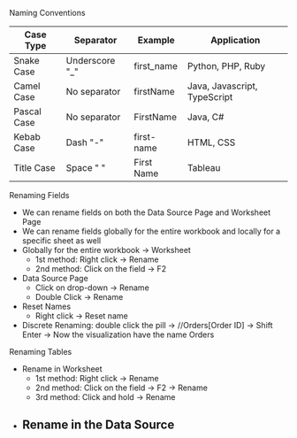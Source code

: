 Naming Conventions

| Case Type   | Separator      | Example     |Application |
|-------------|----------------|-------------|-----------------|
| Snake Case  | Underscore "_"  | first_name  |Python, PHP, Ruby|
| Camel Case  | No separator    | firstName   |Java, Javascript, TypeScript|
| Pascal Case | No separator    | FirstName   |Java, C#|
| Kebab Case  | Dash "-"        | first-name  |HTML, CSS|
| Title Case  | Space " "       | First Name  |Tableau|

Renaming Fields
- We can rename fields on both the Data Source Page and Worksheet Page
- We can rename fields globally for the entire workbook and locally for a specific sheet as well
- Globally for the entire workbook -> Worksheet
  - 1st method: Right click -> Rename
  - 2nd method: Click on the field -> F2
- Data Source Page
  - Click on drop-down -> Rename
  - Double Click -> Rename
- Reset Names
  - Right click -> Reset name
- Discrete Renaming: double click the pill -> //Orders[Order ID] -> Shift Enter -> Now the visualization have the name Orders

Renaming Tables
- Rename in Worksheet
  - 1st method: Right click -> Rename
  - 2nd method: Click on the field -> F2 -> Rename
  - 3rd method: Click and hold -> Rename
- Rename in the Data Source
  - 
